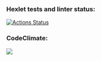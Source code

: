 ### Hexlet tests and linter status:
[![Actions Status](https://github.com/Maxim-Komogortsev/python-project-50/workflows/hexlet-check/badge.svg)](https://github.com/Maxim-Komogortsev/python-project-50/actions)
### CodeClimate:
<a href="https://codeclimate.com/github/jwu910/check-it-out/maintainability"><img src="https://api.codeclimate.com/v1/badges/e2d8564876becd663ff9/maintainability" /></a>
